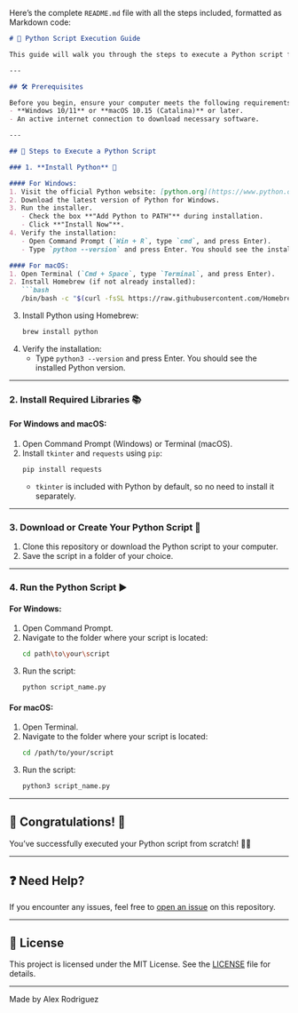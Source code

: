 Here’s the complete `README.md` file with all the steps included, formatted as Markdown code:

```markdown
# 🐍 Python Script Execution Guide

This guide will walk you through the steps to execute a Python script from scratch on a computer that has nothing installed (Python, Tkinter, and Requests) for both **Windows** and **macOS**.

---

## 🛠️ Prerequisites

Before you begin, ensure your computer meets the following requirements:
- **Windows 10/11** or **macOS 10.15 (Catalina)** or later.
- An active internet connection to download necessary software.

---

## 🚀 Steps to Execute a Python Script

### 1. **Install Python** 🐍

#### For Windows:
1. Visit the official Python website: [python.org](https://www.python.org/).
2. Download the latest version of Python for Windows.
3. Run the installer.
   - Check the box **"Add Python to PATH"** during installation.
   - Click **"Install Now"**.
4. Verify the installation:
   - Open Command Prompt (`Win + R`, type `cmd`, and press Enter).
   - Type `python --version` and press Enter. You should see the installed Python version.

#### For macOS:
1. Open Terminal (`Cmd + Space`, type `Terminal`, and press Enter).
2. Install Homebrew (if not already installed):
   ```bash
   /bin/bash -c "$(curl -fsSL https://raw.githubusercontent.com/Homebrew/install/HEAD/install.sh)"
   ```
3. Install Python using Homebrew:
   ```bash
   brew install python
   ```
4. Verify the installation:
   - Type `python3 --version` and press Enter. You should see the installed Python version.

---

### 2. **Install Required Libraries** 📚

#### For Windows and macOS:
1. Open Command Prompt (Windows) or Terminal (macOS).
2. Install `tkinter` and `requests` using `pip`:
   ```bash
   pip install requests
   ```
   - `tkinter` is included with Python by default, so no need to install it separately.

---

### 3. **Download or Create Your Python Script** 📄

1. Clone this repository or download the Python script to your computer.
2. Save the script in a folder of your choice.

---

### 4. **Run the Python Script** ▶️

#### For Windows:
1. Open Command Prompt.
2. Navigate to the folder where your script is located:
   ```bash
   cd path\to\your\script
   ```
3. Run the script:
   ```bash
   python script_name.py
   ```

#### For macOS:
1. Open Terminal.
2. Navigate to the folder where your script is located:
   ```bash
   cd /path/to/your/script
   ```
3. Run the script:
   ```bash
   python3 script_name.py
   ```

---

## 🎉 Congratulations! 🎉

You’ve successfully executed your Python script from scratch! 🐍✨

---

## ❓ Need Help?

If you encounter any issues, feel free to [open an issue](https://github.com/edu-tech-opensource/json4Mter/issues) on this repository.

---

## 📜 License

This project is licensed under the MIT License. See the [LICENSE](LICENSE) file for details.

---

Made by Alex Rodriguez
```

